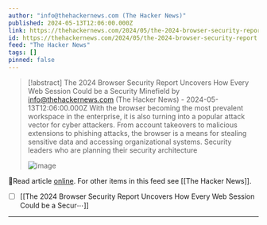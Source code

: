 ```yaml
---
author: "info@thehackernews.com (The Hacker News)"
published: 2024-05-13T12:06:00.000Z
link: https://thehackernews.com/2024/05/the-2024-browser-security-report.html
id: https://thehackernews.com/2024/05/the-2024-browser-security-report.html
feed: "The Hacker News"
tags: []
pinned: false
---
```

> [!abstract] The 2024 Browser Security Report Uncovers How Every Web Session Could be a Security Minefield by info@thehackernews.com (The Hacker News) - 2024-05-13T12:06:00.000Z
> With the browser becoming the most prevalent workspace in the enterprise, it is also turning into a popular attack vector for cyber attackers. From account takeovers to malicious extensions to phishing attacks, the browser is a means for stealing sensitive data and accessing organizational systems. Security leaders who are planning their security architecture
>
> ![image](https://blogger.googleusercontent.com/img/b/R29vZ2xl/AVvXsEijSLFEn8-QfApj4gdNDUFOgQ-2WUKqdp737_4VxzL4xySRYwTXmYvbnVNcSqJeyAh-1nrQQ0ukxawxrTiS43xRjNaHnjAoo4NER14CUws2-alIb7SGE5u1vsW5OysBftZIN1X12cVmPkXrOdGpcU-TGjvF0-8xgkDE7fYMJIljp23hyphenhyphenu9DobEtWoxMaqAh/s1600/2024.png)

🔗Read article [online](https://thehackernews.com/2024/05/the-2024-browser-security-report.html). For other items in this feed see [[The Hacker News]].

- [ ] [[The 2024 Browser Security Report Uncovers How Every Web Session Could be a Secur⋯]]
- - -

